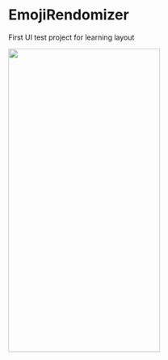 # EmojiRendomizer
First UI test project for learning layout

<img src="images/EmojiRandomizer.png" width = 300 height = 600>


